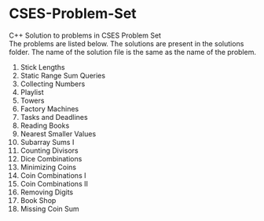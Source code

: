 # CSES-Problem-Set
C++ Solution to problems in CSES Problem Set <br>
The problems are listed below. The solutions are present in the solutions folder. The name of the solution file is the same as the name of the problem. <br>
1. Stick Lengths
2. Static Range Sum Queries
3. Collecting Numbers
4. Playlist
5. Towers
6. Factory Machines
7. Tasks and Deadlines
8. Reading Books
9. Nearest Smaller Values
10. Subarray Sums I
11. Counting Divisors
12. Dice Combinations
13. Minimizing Coins
14. Coin Combinations I
15. Coin Combinations II
16. Removing Digits
17. Book Shop
18. Missing Coin Sum


